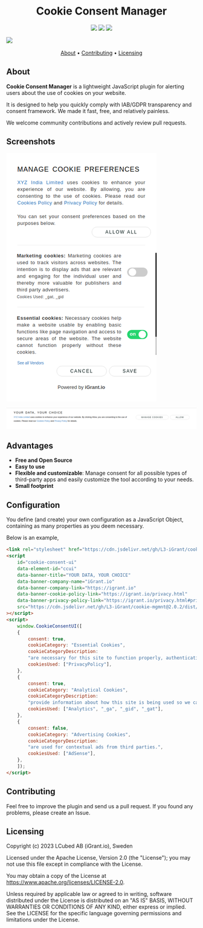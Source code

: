 <h1 align="center">
    Cookie Consent Manager
</h1>

<p align="center">
    <a href="/../../commits/" title="Last Commit"><img src="https://img.shields.io/github/last-commit/L3-iGrant/cookie-mgmnt?style=flat"></a>
    <a href="/../../issues" title="Open Issues"><img src="https://img.shields.io/github/issues/L3-iGrant/cookie-mgmnt?style=flat"></a>
    <a href="./LICENSE" title="License"><img src="https://img.shields.io/badge/License-Apache%202.0-green.svg?style=flat"></a>
</p>

[![](https://data.jsdelivr.com/v1/package/gh/L3-iGrant/cookie-mgmnt/badge)](https://www.jsdelivr.com/package/gh/L3-iGrant/cookie-mgmnt)

<p align="center">
  <a href="#about">About</a> •
  <a href="#contributing">Contributing</a> •
  <a href="#licensing">Licensing</a>
</p>

## About

**Cookie Consent Manager** is a lightweight JavaScript plugin for alerting users about the use of cookies on your website.

It is designed to help you quickly comply with IAB/GDPR transparency and consent framework. We made it fast, free, and relatively painless.

We welcome community contributions and actively review pull requests.

## Screenshots

![CookieConsentManager__Sidebar](./screenshots/sideBar.png "Cookie Consent Manager Sidebar")

![CookieConsentManager__BottomBanner](./screenshots/bottomBanner.png "Cookie Consent Manager Bottom Banner" )

## Advantages

* **Free and Open Source**
* **Easy to use**
* **Flexible and customizable**: Manage consent for all possible types of
  third-party apps and easily customize the tool according to your needs.
* **Small footprint**

## Configuration

You define (and create) your own configuration as a JavaScript Object, containing as many properties as you deem necessary.

Below is an example,

```html
<link rel="stylesheet" href="https://cdn.jsdelivr.net/gh/L3-iGrant/cookie-mgmnt@2.0.2/dist/cookie-consent-ui.css" />
<script
    id="cookie-consent-ui"
    data-element-id="ccui"
    data-banner-title="YOUR DATA, YOUR CHOICE"
    data-banner-company-name="iGrant.io"
    data-banner-company-link="https://igrant.io"
    data-banner-cookie-policy-link="https://igrant.io/privacy.html"
    data-banner-privacy-policy-link="https://igrant.io/privacy.html#privacy"
    src="https://cdn.jsdelivr.net/gh/L3-iGrant/cookie-mgmnt@2.0.2/dist/cookie-consent-ui.js"
></script>
<script>
    window.CookieConsentUI([
    {
        consent: true,
        cookieCategory: "Essential Cookies",
        cookieCategoryDescription:
        "are necessary for this site to function properly, authenticating logins, for instance. You can only disable essential cookies via browser settings.",
        cookiesUsed: ["PrivacyPolicy"],
    },
    {
        consent: true,
        cookieCategory: "Analytical Cookies",
        cookieCategoryDescription:
        "provide information about how this site is being used so we can improve your experience. Data captured is aggregated and anonymized.",
        cookiesUsed: ["Analytics", "_ga", "_gid", "_gat"],
    },
    {
        consent: false,
        cookieCategory: "Advertising Cookies",
        cookieCategoryDescription:
        "are used for contextual ads from third parties.",
        cookiesUsed: ["AdSense"],
    },
    ]);
</script>
```

## Contributing

Feel free to improve the plugin and send us a pull request. If you found any problems, please create an Issue.

## Licensing
Copyright (c) 2023 LCubed AB (iGrant.io), Sweden

Licensed under the Apache License, Version 2.0 (the "License"); you may not use this file except in compliance with the License.

You may obtain a copy of the License at https://www.apache.org/licenses/LICENSE-2.0.

Unless required by applicable law or agreed to in writing, software distributed under the License is distributed on an "AS IS" BASIS, WITHOUT WARRANTIES OR CONDITIONS OF ANY KIND, either express or implied. See the LICENSE for the specific language governing permissions and limitations under the License.
